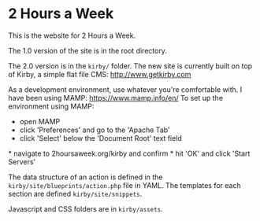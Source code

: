 2 Hours a Week
==============

This is the website for 2 Hours a Week.

The 1.0 version of the site is in the root directory.

The 2.0 version is in the  `kirby/` folder.
The new site is currently built on top of Kirby, a simple flat file CMS: http://www.getkirby.com

As a development environment, use whatever you're comfortable with. I have been using MAMP: https://www.mamp.info/en/
To set up the environment using MAMP: 

* open MAMP 
* click 'Preferences' and go to the 'Apache Tab'
* click 'Select' below the 'Document Root' text field

* navigate to 2hoursaweek.org/kirby and confirm
* hit 'OK' and click 'Start Servers'

The data structure of an action is defined in the `kirby/site/blueprints/action.php` file in YAML.
The templates for each section are defined `kirby/site/snippets`.

Javascript and CSS folders are in `kirby/assets`.

